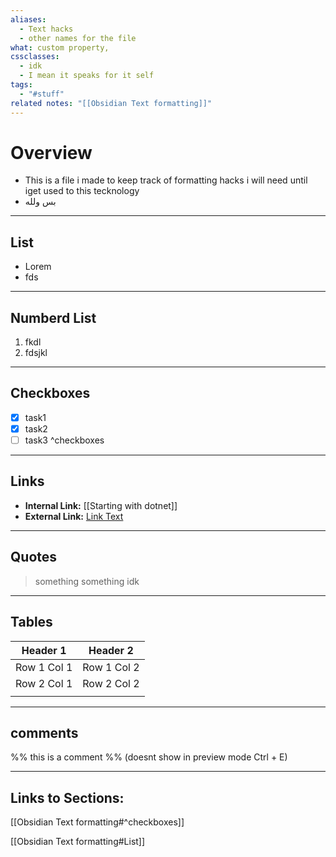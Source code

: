 ```yaml
---
aliases:
  - Text hacks
  - other names for the file
what: custom property,
cssclasses:
  - idk
  - I mean it speaks for it self
tags:
  - "#stuff"
related notes: "[[Obsidian Text formatting]]"
---
```

# Overview

- This is a file i made to keep track of formatting hacks i will need until iget used to this tecknology
- بس ولله
---
## List
- Lorem
- fds
---
## Numberd List
1. fkdl
2. fdsjkl
---
## Checkboxes
- [x] task1
- [x] task2
- [ ] task3
^checkboxes
---
## Links
- **Internal Link:**  [[Starting with dotnet]]
- **External Link:** [Link Text](https://example.com)
---
## Quotes
>something something 
>idk

---
## Tables

| Header 1    | Header 2    |
| ----------- | ----------- |
| Row 1 Col 1 | Row 1 Col 2 |
| Row 2 Col 1 | Row 2 Col 2 |
|             |             |

---
## comments
%% this is a comment %%
(doesnt show in preview mode Ctrl + E)

---
## Links to Sections:

[[Obsidian Text formatting#^checkboxes]]

[[Obsidian Text formatting#List]]
